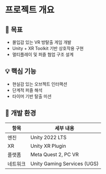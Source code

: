 ﻿# 프로젝트 개요

## 🎯 목표

- 몰입감 있는 VR 방탈출 게임 개발
- Unity + XR Toolkit 기반 상호작용 구현
- 멀티플레이 및 퍼즐 협업 구조 설계

## 💡 핵심 기능

- 현실감 있는 오브젝트 인터랙션
- 단계적 퍼즐 해석
- 타이머 기반 탈출 미션

## 🔧 개발 환경

| 항목     | 세부 내용                   |
| -------- | --------------------------- |
| 엔진     | Unity 2022 LTS              |
| XR       | Unity XR Plugin             |
| 플랫폼   | Meta Quest 2, PC VR         |
| 네트워크 | Unity Gaming Services (UGS) |
